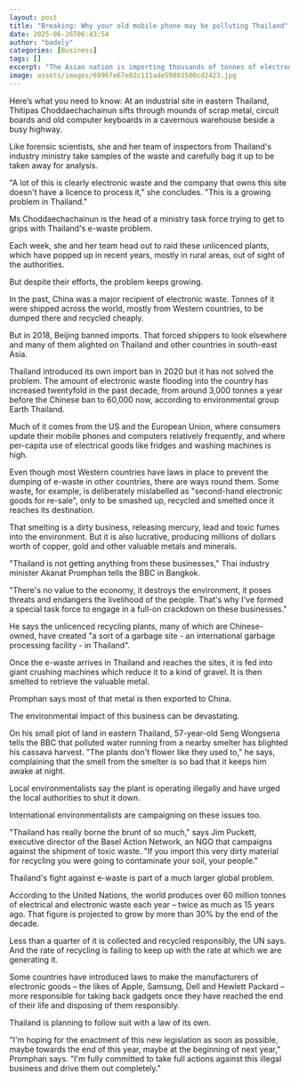 ```yaml
---
layout: post
title: "Breaking: Why your old mobile phone may be polluting Thailand"
date: 2025-06-26T06:43:54
author: "badely"
categories: [Business]
tags: []
excerpt: "The Asian nation is importing thousands of tonnes of electronic waste per year, despite a ban."
image: assets/images/6996fe67e82c111ade59803500cd2423.jpg
---
```


Here’s what you need to know: At an industrial site in eastern Thailand, Thitipas Choddaechachainun sifts through mounds of scrap metal, circuit boards and old computer keyboards in a cavernous warehouse beside a busy highway.

Like forensic scientists, she and her team of inspectors from Thailand's industry ministry take samples of the waste and carefully bag it up to be taken away for analysis.

"A lot of this is clearly electronic waste and the company that owns this site doesn't have a licence to process it," she concludes. "This is a growing problem in Thailand."

Ms Choddaechachainun is the head of a ministry task force trying to get to grips with Thailand's e-waste problem.

Each week, she and her team head out to raid these unlicenced plants, which have popped up in recent years, mostly in rural areas, out of sight of the authorities.

But despite their efforts, the problem keeps growing.

In the past, China was a major recipient of electronic waste. Tonnes of it were shipped across the world, mostly from Western countries, to be dumped there and recycled cheaply.

But in 2018, Beijing banned imports. That forced shippers to look elsewhere and many of them alighted on Thailand and other countries in south-east Asia.

Thailand introduced its own import ban in 2020 but it has not solved the problem. The amount of electronic waste flooding into the country has increased twentyfold in the past decade, from around 3,000 tonnes a year before the Chinese ban to 60,000 now, according to environmental group Earth Thailand.

Much of it comes from the US and the European Union, where consumers update their mobile phones and computers relatively frequently, and where per-capita use of electrical goods like fridges and washing machines is high.

Even though most Western countries have laws in place to prevent the dumping of e-waste in other countries, there are ways round them. Some waste, for example, is deliberately mislabelled as "second-hand electronic goods for re-sale", only to be smashed up, recycled and smelted once it reaches its destination.

That smelting is a dirty business, releasing mercury, lead and toxic fumes into the environment. But it is also lucrative, producing millions of dollars worth of copper, gold and other valuable metals and minerals.

"Thailand is not getting anything from these businesses," Thai industry minister Akanat Promphan tells the BBC in Bangkok. 

"There's no value to the economy, it destroys the environment, it poses threats and endangers the livelihood of the people. That's why I've formed a special task force to engage in a full-on crackdown on these businesses."

He says the unlicenced recycling plants, many of which are Chinese-owned, have created "a sort of a garbage site -  an international garbage processing facility - in Thailand".

Once the e-waste arrives in Thailand and reaches the sites, it is fed into giant crushing machines which reduce it to a kind of gravel. It is then smelted to retrieve the valuable metal.

Promphan says most of that metal is then exported to China.

The environmental impact of this business can be devastating.

On his small plot of land in eastern Thailand, 57-year-old Seng Wongsena tells the BBC that polluted water running from a nearby smelter has blighted his cassava harvest. "The plants don't flower like they used to," he says, complaining that the smell from the smelter is so bad that it keeps him awake at night.

Local environmentalists say the plant is operating illegally and have urged the local authorities to shut it down.

International environmentalists are campaigning on these issues too.

"Thailand has really borne the brunt of so much," says Jim Puckett, executive director of the Basel Action Network, an NGO that campaigns against the shipment of toxic waste. "If you import this very dirty material for recycling you were going to contaminate your soil, your people."

Thailand's fight against e-waste is part of a much larger global problem.

According to the United Nations, the world produces over 60 million tonnes of electrical and electronic waste each year – twice as much as 15 years ago. That figure is projected to grow by more than 30% by the end of the decade.

Less than a quarter of it is collected and recycled responsibly, the UN says. And the rate of recycling is failing to keep up with the rate at which we are generating it.

Some countries have introduced laws to make the manufacturers of electronic goods – the likes of Apple, Samsung, Dell and Hewlett Packard – more responsible for taking back gadgets once they have reached the end of their life and disposing of them responsibly.

Thailand is planning to follow suit with a law of its own.

"I'm hoping for the enactment of this new legislation as soon as possible, maybe towards the end of this year, maybe at the beginning of next year," Promphan says. "I'm fully committed to take full actions against this illegal business and drive them out completely."

